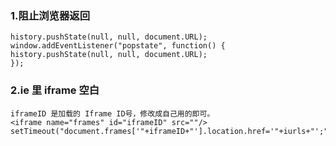 ### 1.阻止浏览器返回

```
history.pushState(null, null, document.URL);
window.addEventListener("popstate", function() {
history.pushState(null, null, document.URL);
});

```

### 2.ie 里 iframe 空白

```
iframeID 是加载的 Iframe ID号，修改成自己用的即可。
<iframe name="frames" id="iframeID" src=""/>
setTimeout("document.frames['"+iframeID+"'].location.href='"+iurls+"';",0);
```
